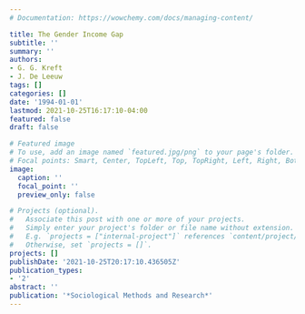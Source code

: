 ```yaml
---
# Documentation: https://wowchemy.com/docs/managing-content/

title: The Gender Income Gap
subtitle: ''
summary: ''
authors:
- G. G. Kreft
- J. De Leeuw
tags: []
categories: []
date: '1994-01-01'
lastmod: 2021-10-25T16:17:10-04:00
featured: false
draft: false

# Featured image
# To use, add an image named `featured.jpg/png` to your page's folder.
# Focal points: Smart, Center, TopLeft, Top, TopRight, Left, Right, BottomLeft, Bottom, BottomRight.
image:
  caption: ''
  focal_point: ''
  preview_only: false

# Projects (optional).
#   Associate this post with one or more of your projects.
#   Simply enter your project's folder or file name without extension.
#   E.g. `projects = ["internal-project"]` references `content/project/deep-learning/index.md`.
#   Otherwise, set `projects = []`.
projects: []
publishDate: '2021-10-25T20:17:10.436505Z'
publication_types:
- '2'
abstract: ''
publication: '*Sociological Methods and Research*'
---
```

